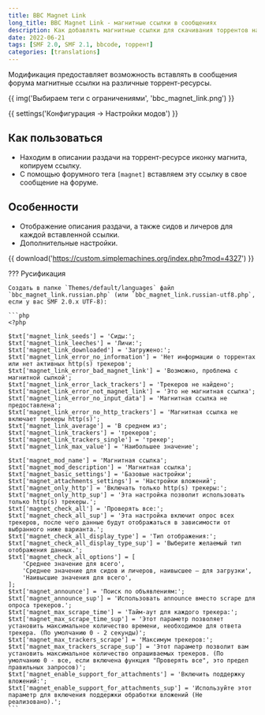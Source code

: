 ```yaml
---
title: BBC Magnet Link
long_title: BBC Magnet Link - магнитные ссылки в сообщениях
description: Как добавлять магнитные ссылки для скачивания торрентов на форуме SMF?
date: 2022-06-21
tags: [SMF 2.0, SMF 2.1, bbcode, торрент]
categories: [translations]
---
```


Модификация предоставляет возможность вставлять в сообщения форума магнитные ссылки на различные торрент-ресурсы.

<!-- more -->

{{ img('Выбираем теги с ограничениями', 'bbc_magnet_link.png') }}

{{ settings('Конфигурация → Настройки модов') }}

## Как пользоваться

* Находим в описании раздачи на торрент-ресурсе иконку магнита, копируем ссылку.
* С помощью форумного тега `[magnet]` вставляем эту ссылку в свое сообщение на форуме.

## Особенности

* Отображение описания раздачи, а также сидов и личеров для каждой вставленной ссылки.
* Дополнительные настройки.

{{ download('https://custom.simplemachines.org/index.php?mod=4327') }}

??? Русификация

    Создать в папке `Themes/default/languages` файл `bbc_magnet_link.russian.php` (или `bbc_magnet_link.russian-utf8.php`, если у вас SMF 2.0.x UTF-8):

    ```php
    <?php

    $txt['magnet_link_seeds'] = 'Сиды:';
    $txt['magnet_link_leeches'] = 'Личи:';
    $txt['magnet_link_downloaded'] = 'Загружено:';
    $txt['magnet_link_error_no_information'] = 'Нет информации о торрентах или нет активных http(s) трекеров';
    $txt['magnet_link_error_bad_magnet_link'] = 'Возможно, проблема с магнитной сылкой';
    $txt['magnet_link_error_lack_trackers'] = 'Трекеров не найдено';
    $txt['magnet_link_error_not_magnet_link'] = 'Это не магнитная ссылка';
    $txt['magnet_link_error_no_input_data'] = 'Магнитная ссылка не предоставлена';
    $txt['magnet_link_error_no_http_trackers'] = 'Магнитная ссылка не включает трекеры http(s)';
    $txt['magnet_link_average'] = 'В среднем из';
    $txt['magnet_link_trackers'] = 'трекеров';
    $txt['magnet_link_trackers_single'] = 'трекер';
    $txt['magnet_link_max_value'] = 'Наибольшее значение';

    $txt['magnet_mod_name'] = 'Магнитная ссылка';
    $txt['magnet_mod_description'] = 'Магнитная ссылка';
    $txt['magnet_basic_settings'] = 'Базовые настройки';
    $txt['magnet_attachments_settings'] = 'Настройки вложений';
    $txt['magnet_only_http'] = 'Включать только http(s) трекеры:';
    $txt['magnet_only_http_sup'] = 'Эта настройка позволит использовать только http(s) трекеры.';
    $txt['magnet_check_all'] = 'Проверять все:';
    $txt['magnet_check_all_sup'] = 'Эта настройка включит опрос всех трекеров, после чего данные будут отображаться в зависимости от выбранного ниже варианта.';
    $txt['magnet_check_all_display_type'] = 'Тип отображения:';
    $txt['magnet_check_all_display_type_sup'] = 'Выберите желаемый тип отображения данных.';
    $txt['magnet_check_all_options'] = [
        'Среднее значение для всего',
        'Среднее значение для сидов и личеров, наивысшее — для загрузки',
        'Наивысшие значения для всего',
    ];
    $txt['magnet_announce'] = 'Поиск по объявлениям:';
    $txt['magnet_announce_sup'] = 'Использовать announce вместо scrape для опроса трекеров.';
    $txt['magnet_max_scrape_time'] = 'Тайм-аут для каждого трекера:';
    $txt['magnet_max_scrape_time_sup'] = 'Этот параметр позволяет установить максимальное количество времени, необходимое для ответа трекера. (По умолчанию 0 - 2 секунды)';
    $txt['magnet_max_trackers_scrape'] = 'Максимум трекеров:';
    $txt['magnet_max_trackers_scrape_sup'] = 'Этот параметр позволит вам установить максимальное количество опрашиваемых трекеров. (По умолчанию 0 - все, если включена функция "Проверять все", это предел правильных запросов)';
    $txt['magnet_enable_support_for_attachments'] = 'Включить поддержку вложений:';
    $txt['magnet_enable_support_for_attachments_sup'] = 'Используйте этот параметр для включения поддержки обработки вложений (Не реализовано).';
    ```
